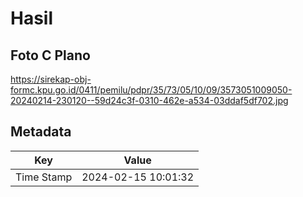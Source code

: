 # Hasil

## Foto C Plano

https://sirekap-obj-formc.kpu.go.id/0411/pemilu/pdpr/35/73/05/10/09/3573051009050-20240214-230120--59d24c3f-0310-462e-a534-03ddaf5df702.jpg


## Metadata

| Key        | Value               |
| ---------- | ------------------- |
| Time Stamp | 2024-02-15 10:01:32 |



